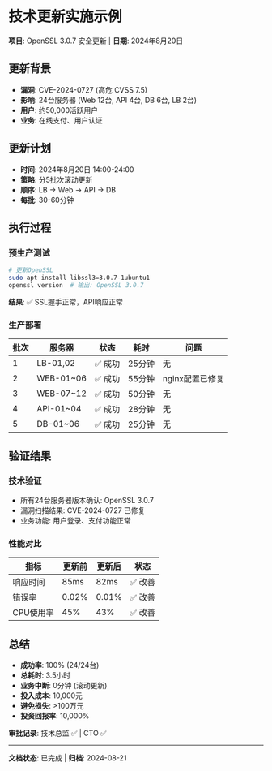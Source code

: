 # 技术更新实施示例
**项目**: OpenSSL 3.0.7 安全更新 | **日期**: 2024年8月20日

## 更新背景
- **漏洞**: CVE-2024-0727 (高危 CVSS 7.5)
- **影响**: 24台服务器 (Web 12台, API 4台, DB 6台, LB 2台)
- **用户**: 约50,000活跃用户
- **业务**: 在线支付、用户认证

## 更新计划
- **时间**: 2024年8月20日 14:00-24:00
- **策略**: 分5批次滚动更新
- **顺序**: LB → Web → API → DB
- **每批**: 30-60分钟

## 执行过程

### 预生产测试
```bash
# 更新OpenSSL
sudo apt install libssl3=3.0.7-1ubuntu1
openssl version  # 输出: OpenSSL 3.0.7
```
**结果**: ✅ SSL握手正常，API响应正常

### 生产部署
| 批次 | 服务器 | 状态 | 耗时 | 问题 |
|------|--------|------|------|------|
| 1 | LB-01,02 | ✅ 成功 | 25分钟 | 无 |
| 2 | WEB-01~06 | ✅ 成功 | 55分钟 | nginx配置已修复 |
| 3 | WEB-07~12 | ✅ 成功 | 50分钟 | 无 |
| 4 | API-01~04 | ✅ 成功 | 28分钟 | 无 |
| 5 | DB-01~06 | ✅ 成功 | 25分钟 | 无 |

## 验证结果

### 技术验证
- 所有24台服务器版本确认: OpenSSL 3.0.7
- 漏洞扫描结果: CVE-2024-0727 已修复
- 业务功能: 用户登录、支付功能正常

### 性能对比
| 指标 | 更新前 | 更新后 | 状态 |
|------|--------|--------|------|
| 响应时间 | 85ms | 82ms | ✅ 改善 |
| 错误率 | 0.02% | 0.01% | ✅ 改善 |
| CPU使用率 | 45% | 43% | ✅ 改善 |

## 总结
- **成功率**: 100% (24/24台)
- **总耗时**: 3.5小时
- **业务中断**: 0分钟 (滚动更新)
- **投入成本**: 10,000元
- **避免损失**: >100万元
- **投资回报率**: 10,000%

**审批记录**: 技术总监 ✅ | CTO ✅

---
**文档状态**: 已完成 | **归档**: 2024-08-21
